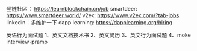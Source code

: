 登链社区： https://learnblockchain.cn/job
smartdeer: https://www.smartdeer.world/
v2ex: https://www.v2ex.com/?tab-jobs
linkedin：多维护一下
dapp learning: https://dapplearning.org/hiring



英语行为面试题
1、英文文档技术书
2、英文简历
3、英文行为面试题
4、moke interview-pramp